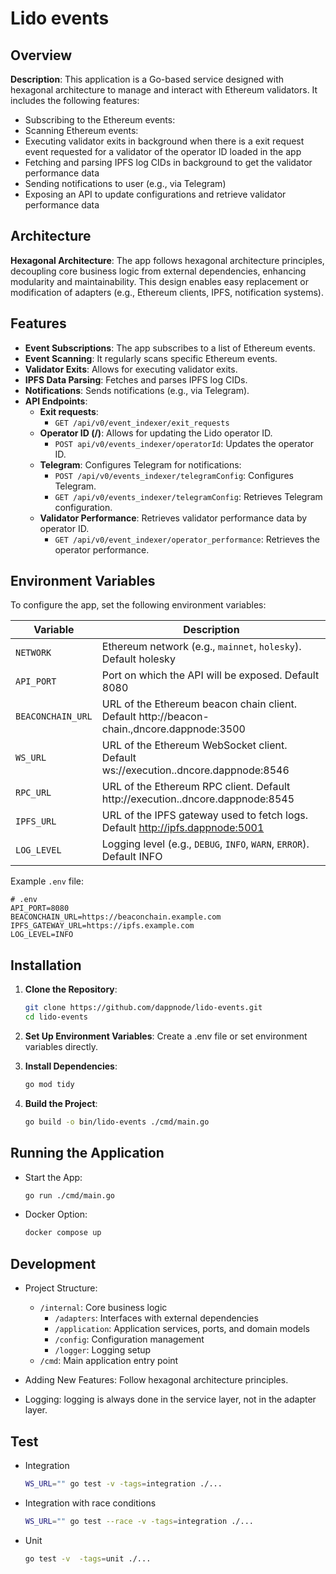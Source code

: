 # Lido events

## Overview

**Description**: This application is a Go-based service designed with hexagonal architecture to manage and interact with Ethereum validators. It includes the following features:

- Subscribing to the Ethereum events:
- Scanning Ethereum events:
- Executing validator exits in background when there is a exit request event requested for a validator of the operator ID loaded in the app
- Fetching and parsing IPFS log CIDs in background to get the validator performance data
- Sending notifications to user (e.g., via Telegram)
- Exposing an API to update configurations and retrieve validator performance data

## Architecture

**Hexagonal Architecture**: The app follows hexagonal architecture principles, decoupling core business logic from external dependencies, enhancing modularity and maintainability. This design enables easy replacement or modification of adapters (e.g., Ethereum clients, IPFS, notification systems).

## Features

- **Event Subscriptions**: The app subscribes to a list of Ethereum events.
- **Event Scanning**: It regularly scans specific Ethereum events.
- **Validator Exits**: Allows for executing validator exits.
- **IPFS Data Parsing**: Fetches and parses IPFS log CIDs.
- **Notifications**: Sends notifications (e.g., via Telegram).
- **API Endpoints**:
  - **Exit requests**:
    - `GET /api/v0/event_indexer/exit_requests`
  - **Operator ID (/)**: Allows for updating the Lido operator ID.
    - `POST api/v0/events_indexer/operatorId`: Updates the operator ID.
  - **Telegram**: Configures Telegram for notifications:
    - `POST /api/v0/events_indexer/telegramConfig`: Configures Telegram.
    - `GET /api/v0/events_indexer/telegramConfig`: Retrieves Telegram configuration.
  - **Validator Performance**: Retrieves validator performance data by operator ID.
    - `GET /api/v0/event_indexer/operator_performance`: Retrieves the operator performance.

## Environment Variables

To configure the app, set the following environment variables:

| Variable         | Description                                                                                          |
|------------------|------------------------------------------------------------------------------------------------------|
| `NETWORK`        | Ethereum network (e.g., `mainnet`, `holesky`). Default holesky                                       |
| `API_PORT`       | Port on which the API will be exposed. Default 8080                                                  |
| `BEACONCHAIN_URL`| URL of the Ethereum beacon chain client. Default http://beacon-chain.<network>,dncore.dappnode:3500  |
| `WS_URL`         | URL of the Ethereum WebSocket client. Default ws://execution.<network>.dncore.dappnode:8546          |
| `RPC_URL`        | URL of the Ethereum RPC client. Default http://execution.<network>.dncore.dappnode:8545              |
| `IPFS_URL`       | URL of the IPFS gateway used to fetch logs. Default http://ipfs.dappnode:5001                        |
| `LOG_LEVEL`      | Logging level (e.g., `DEBUG`, `INFO`, `WARN`, `ERROR`). Default INFO                                 |

Example `.env` file:

```plaintext
# .env
API_PORT=8080
BEACONCHAIN_URL=https://beaconchain.example.com
IPFS_GATEWAY_URL=https://ipfs.example.com
LOG_LEVEL=INFO
```

## Installation

1. **Clone the Repository**:

   ```bash
   git clone https://github.com/dappnode/lido-events.git
   cd lido-events
    ```

2. **Set Up Environment Variables**: Create a .env file or set environment variables directly.

3. **Install Dependencies**:

    ```bash
    go mod tidy
    ```

4. **Build the Project**:

    ```bash
    go build -o bin/lido-events ./cmd/main.go
    ```

## Running the Application

- Start the App:

    ```bash
    go run ./cmd/main.go
    ```

- Docker Option:

    ```bash
    docker compose up
    ```

## Development

- Project Structure:
  - `/internal`: Core business logic
    - `/adapters`: Interfaces with external dependencies
    - `/application`: Application services, ports, and domain models
    - `/config`: Configuration management
    - `/logger`: Logging setup
  - `/cmd`: Main application entry point

- Adding New Features: Follow hexagonal architecture principles.
- Logging: logging is always done in the service layer, not in the adapter layer.

## Test

- Integration

    ```bash
    WS_URL="" go test -v -tags=integration ./...  
    ```

- Integration with race conditions

    ```bash
    WS_URL="" go test --race -v -tags=integration ./...  
    ```

- Unit

    ```bash
    go test -v  -tags=unit ./...
    ```
